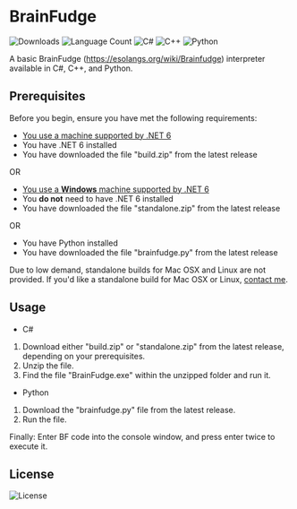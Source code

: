 # BrainFudge
![Downloads](https://img.shields.io/github/downloads/winggar/BrainFudge/total?style=for-the-badge)
![Language Count](https://img.shields.io/github/languages/count/winggar/BrainFudge?style=for-the-badge)
![C#](https://img.shields.io/badge/c%23-%23239120.svg?style=for-the-badge&logo=c-sharp&logoColor=white)
![C++](https://img.shields.io/badge/c++-%2300599C.svg?style=for-the-badge&logo=c%2B%2B&logoColor=white)
![Python](https://img.shields.io/badge/python-3670A0?style=for-the-badge&logo=python&logoColor=ffdd54)


A basic BrainFudge (https://esolangs.org/wiki/Brainfudge) interpreter available in C#, C++, and Python.

## Prerequisites

Before you begin, ensure you have met the following requirements:
- [You use a machine supported by .NET 6](https://github.com/dotnet/core/blob/main/release-notes/6.0/supported-os.md)
- You have .NET 6 installed
- You have downloaded the file "build.zip" from the latest release

OR

- [You use a **Windows** machine supported by .NET 6](https://github.com/dotnet/core/blob/main/release-notes/6.0/supported-os.md)
- You **do not** need to have .NET 6 installed
- You have downloaded the file "standalone.zip" from the latest release

OR

- You have Python installed
- You have downloaded the file "brainfudge.py" from the latest release

Due to low demand, standalone builds for Mac OSX and Linux are not provided. If you'd like a standalone build for Mac OSX or Linux, [contact me](mailto:winggar1228@gmail.com).

## Usage

- C#
1. Download either "build.zip" or "standalone.zip" from the latest release, depending on your prerequisites.
2. Unzip the file.
3. Find the file "BrainFudge.exe" within the unzipped folder and run it.
- Python
1. Download the "brainfudge.py" file from the latest release.
2. Run the file.

Finally: Enter BF code into the console window, and press enter twice to execute it.

## License

![License](https://img.shields.io/github/license/winggar/BrainFudge?style=for-the-badge)
